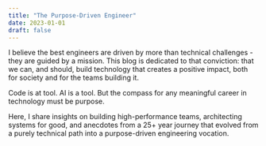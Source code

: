 ```yaml
---
title: "The Purpose-Driven Engineer"
date: 2023-01-01
draft: false
---
```


I believe the best engineers are driven by more than technical challenges - they are guided by a mission. This blog is dedicated to that conviction: that we can, and should, build technology that creates a positive impact, both for society and for the teams building it.

Code is at tool. AI is a tool. But the compass for any meaningful career in technology must be purpose.

Here, I share insights on building high-performance teams, architecting systems for good, and anecdotes from a 25+ year journey that evolved from a purely technical path into a purpose-driven engineering vocation.
